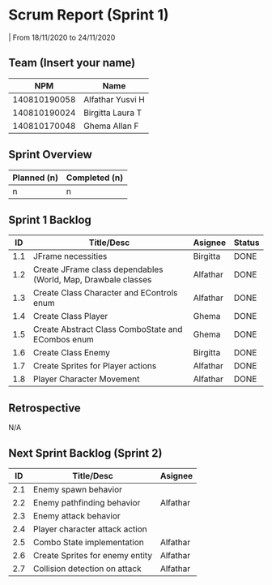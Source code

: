 # Scrum Report (Sprint 1)
| From 18/11/2020 to 24/11/2020

## Team (Insert your name)
| NPM           | Name        |
| ------------- |-------------|
| 140810190058  | Alfathar Yusvi H |
| 140810190024  | Birgitta Laura T |
| 140810170048  | Ghema Allan F    |

## Sprint Overview
| Planned (n)   | Completed (n) |
| ------------- |-------------- |
| n             | n             |

## Sprint 1 Backlog

| ID  | Title/Desc | Asignee | Status |
| --- | ---------- | ------- | ------ |
| 1.1 | JFrame necessities | Birgitta | DONE |
| 1.2 | Create JFrame class dependables (World, Map, Drawbale classes | Alfathar | DONE |
| 1.3 | Create Class Character and EControls enum |Alfathar | DONE |
| 1.4 | Create Class Player |Ghema | DONE |
| 1.5 | Create Abstract Class ComboState and ECombos enum |Ghema | DONE |
| 1.6 | Create Class Enemy |Birgitta|DONE |
| 1.7 | Create Sprites for Player actions |Alfathar | DONE |
| 1.8 | Player Character Movement |Alfathar | DONE |

## Retrospective 

N/A

## Next Sprint Backlog (Sprint 2)
| ID  | Title/Desc | Asignee | 
| --- | ---------- | ------- | 
| 2.1 | Enemy spawn behavior | |
| 2.2 | Enemy pathfinding behavior |Alfathar |
| 2.3 | Enemy attack behavior | |
| 2.4 | Player character attack action | |
| 2.5 | Combo State implementation |Alfathar |
| 2.6 | Create Sprites for enemy entity |Alfathar |
| 2.7 | Collision detection on attack |Alfathar |

